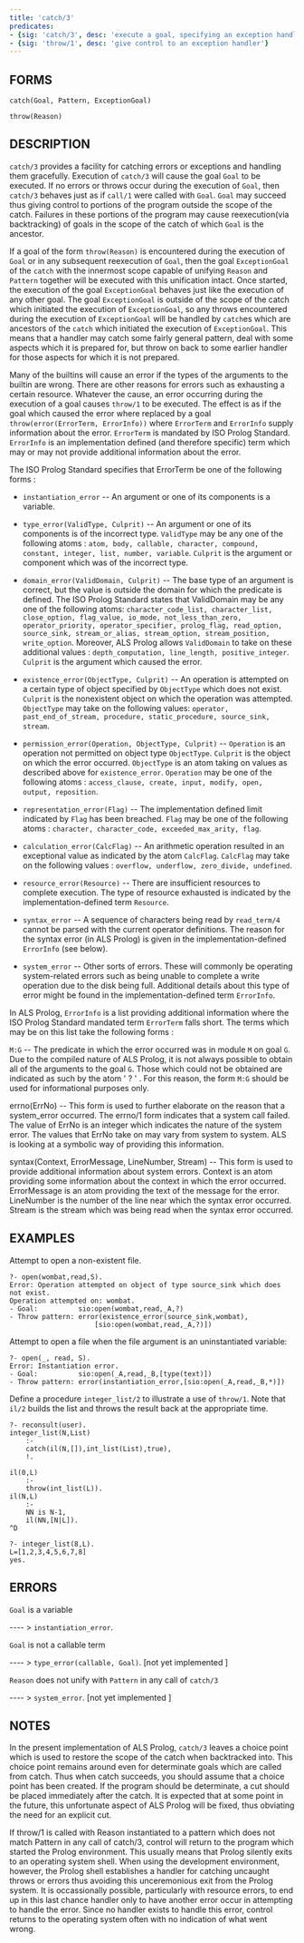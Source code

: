 ```yaml
---
title: 'catch/3'
predicates:
- {sig: 'catch/3', desc: 'execute a goal, specifying an exception handler'}
- {sig: 'throw/1', desc: 'give control to an exception handler'}
---
```


## FORMS
```
catch(Goal, Pattern, ExceptionGoal)

throw(Reason)
```
## DESCRIPTION

`catch/3` provides a facility for catching errors or exceptions and handling them gracefully. Execution of `catch/3` will cause the goal `Goal` to be executed. If no errors or throws occur during the execution of `Goal`, then `catch/3` behaves just as if `call/1` were called with `Goal`. `Goal` may succeed thus giving control to portions of the program outside the scope of the catch. Failures in these portions of the program may cause reexecution(via backtracking) of goals in the scope of the catch of which `Goal` is the ancestor.

If a goal of the form `throw(Reason)` is encountered during the execution of `Goal` or in any subsequent reexecution of `Goal`, then the goal `ExceptionGoal` of the `catch` with the innermost scope capable of unifying `Reason` and `Pattern` together will be executed with this unification intact. Once started, the execution of the goal `ExceptionGoal` behaves just like the execution of any other goal. The goal `ExceptionGoal` is outside of the scope of the catch which initiated the execution of `ExceptionGoal`, so any throws encountered during the execution of `ExceptionGoal` will be handled by `catch`es which are ancestors of the `catch` which initiated the execution of `ExceptionGoal`. This means that a handler may catch some fairly general pattern, deal with some aspects which it is prepared for, but throw on back to some earlier handler for those aspects for which it is not prepared.

Many of the builtins will cause an error if the types of the arguments to the builtin are wrong. There are other reasons for errors such as exhausting a certain resource. Whatever the cause, an error occurring during the execution of a goal causes `throw/1` to be executed. The effect is as if the goal which caused the error where replaced by a goal `throw(error(ErrorTerm, ErrorInfo))` where `ErrorTerm` and `ErrorInfo` supply information about the error. `ErrorTerm` is mandated by ISO Prolog Standard. `ErrorInfo` is an implementation defined (and therefore specific) term which may or may not provide additional information about the error.

The ISO Prolog Standard specifies that ErrorTerm be one of the following forms :

- `instantiation_error` -- An argument or one of its components is a variable.

- `type_error(ValidType, Culprit)` -- An argument or one of its components is of the incorrect type. `ValidType` may be any one of the following atoms : `atom, body, callable, character, compound, constant, integer, list, number, variable`. `Culprit` is the argument or component which was of the incorrect type.

- `domain_error(ValidDomain, Culprit)` -- The base type of an argument is correct, but the value is outside the domain for which the predicate is defined. The ISO Prolog Standard states that ValidDomain may be any one of the following atoms: `character_code_list, character_list, close_option, flag_value, io_mode, not_less_than_zero, operator_priority, operator_specifier, prolog_flag, read_option, source_sink, stream_or_alias, stream_option, stream_position, write_option`. Moreover, ALS Prolog allows `ValidDomain` to take on these additional values : `depth_computation, line_length, positive_integer`. `Culprit` is the argument which caused the error.

- `existence_error(ObjectType, Culprit)` -- An operation is attempted on a certain type of object specified by `ObjectType` which does not exist. `Culprit` is the nonexistent object on which the operation was attempted. `ObjectType` may take on the following values: `operator, past_end_of_stream, procedure, static_procedure, source_sink, stream`.

- `permission_error(Operation, ObjectType, Culprit)` -- `Operation` is an operation not permitted on object type `ObjectType`. `Culprit` is the object on which the error occurred. `ObjectType` is an atom taking on values as described above for `existence_error`. `Operation` may be one of the following atoms : `access_clause, create, input, modify, open, output, reposition`.

- `representation_error(Flag)` -- The implementation defined limit indicated by `Flag` has been breached. `Flag` may be one of the following atoms : `character, character_code, exceeded_max_arity, flag`.

- `calculation_error(CalcFlag)` -- An arithmetic operation resulted in an exceptional value as indicated by the atom `CalcFlag`. `CalcFlag` may take on the following values : `overflow, underflow, zero_divide, undefined`.

- `resource_error(Resource)` -- There are insufficient resources to complete execution. The type of resource exhausted is indicated by the implementation-defined term `Resource`.

- `syntax_error` -- A sequence of characters being read by `read_term/4` cannot be parsed with the current operator definitions. The reason for the syntax error (in ALS Prolog) is given in the implementation-defined `ErrorInfo` (see below).

- `system_error` -- Other sorts of errors. These will commonly be operating system-related errors such as being unable to complete a write operation due to the disk being full. Additional details about this type of error might be found in the implementation-defined term `ErrorInfo`.

In ALS Prolog, `ErrorInfo` is a list providing additional information where the ISO Prolog Standard mandated term `ErrorTerm` falls short. The terms which may be on this list take the following forms :

`M:G` -- The predicate in which the error occurred was in module `M` on goal `G`. Due to the compiled nature of ALS Prolog, it is not always possible to obtain all of the arguments to the goal `G`. Those which could not be obtained are indicated as such by the atom ' ? ' . For this reason, the form `M:G` should be used for informational purposes only.

errno(ErrNo) -- This form is used to further elaborate on the reason that a system_error occurred. The errno/1 form indicates that a system call failed. The value of ErrNo is an integer which indicates the nature of the system error. The values that ErrNo take on may vary from system to system. ALS is looking at a symbolic way of providing this information.

syntax(Context, ErrorMessage, LineNumber, Stream) -- This form is used to provide additional information about system errors. Context is an atom providing some information about the context in which the error occurred. ErrorMessage is an atom providing the text of the message for the error. LineNumber is the number of the line near which the syntax error occurred. Stream is the stream which was being read when the syntax error occurred.


## EXAMPLES

Attempt to open a non-existent file.

```
?- open(wombat,read,S).
Error: Operation attempted on object of type source_sink which does not exist.
Operation attempted on: wombat.
- Goal:          sio:open(wombat,read,_A,?)
- Throw pattern: error(existence_error(source_sink,wombat),
                     [sio:open(wombat,read,_A,?)])
```
Attempt to open a file when the file argument is an uninstantiated variable:
```
?- open(_, read, S).
Error: Instantiation error.
- Goal:          sio:open(_A,read,_B,[type(text)])
- Throw pattern: error(instantiation_error,[sio:open(_A,read,_B,*)])
```
Define a procedure `integer_list/2` to illustrate a use of `throw/1`.  Note that `il/2` builds the list and throws the result back at the appropriate time.
```
?- reconsult(user).
integer_list(N,List)
    :-
    catch(il(N,[]),int_list(List),true),
    !.

il(0,L)
    :-
    throw(int_list(L)).
il(N,L)
    :-
    NN is N-1,
    il(NN,[N|L]).
^D
```

```
?- integer_list(8,L).
L=[1,2,3,4,5,6,7,8]
yes.
```
## ERRORS

`Goal` is a variable

---- &gt; `instantiation_error`.

`Goal` is not a callable term

---- &gt; `type_error(callable, Goal)`. [not yet implemented ]

`Reason` does not unify with `Pattern` in any call of `catch/3`

---- &gt; `system_error`. [not yet implemented ]


## NOTES

In the present implementation of ALS Prolog, `catch/3` leaves a choice point which is used to restore the scope of the catch when backtracked into. This choice point remains around even for determinate goals which are called from catch. Thus when catch succeeds, you should assume that a choice point has been created. If the program should be determinate, a cut should be placed immediately after the catch. It is expected that at some point in the future, this unfortunate aspect of ALS Prolog will be fixed, thus obviating the need for an explicit cut.

If throw/1 is called with Reason instantiated to a pattern which does not match Pattern in any call of catch/3, control will return to the program which started the Prolog environment. This usually means that Prolog silently exits to an operating system shell. When using the development environment, however, the Prolog shell establishes a handler for catching uncaught throws or errors thus avoiding this unceremonious exit from the Prolog system. It is occassionally possible, particularly with resource errors, to end up in this last chance handler only to have another error occur in attempting to handle the error. Since no handler exists to handle this error, control returns to the operating system often with no indication of what went wrong.

